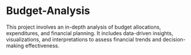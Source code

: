 # Budget-Analysis
This project involves an in-depth analysis of budget allocations, expenditures, and financial planning. It includes data-driven insights, visualizations, and interpretations to assess financial trends and decision-making effectiveness. 
